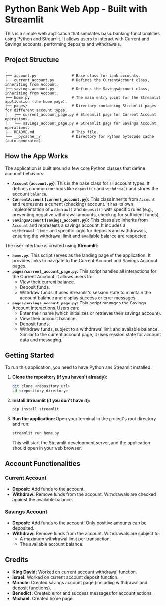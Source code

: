 # Python Bank Web App - Built with Streamlit

This is a simple web application that simulates basic banking functionalities using Python and Streamlit. It allows users to interact with Current and Savings accounts, performing deposits and withdrawals.

## Project Structure

```
.
├── account.py                # Base class for bank accounts.
├── current_account.py        # Defines the CurrentAccount class, inheriting from Account.
├── savings_account.py        # Defines the SavingsAccount class, inheriting from Account.
├── home.py                   # The main entry point for the Streamlit application (the home page).
├── pages/                    # Directory containing Streamlit pages for different account types.
│   ├── current_account_page.py # Streamlit page for Current Account operations.
│   └── savings_account_page.py # Streamlit page for Savings Account operations.
├── README.md                 # This file.
└── __pycache__/              # Directory for Python bytecode cache (auto-generated).
```

## How the App Works

The application is built around a few core Python classes that define account behaviors:

*   **`Account` (`account.py`):** This is the base class for all account types. It defines common methods like `deposit()` and `withdraw()` and stores the account `balance`.
*   **`CurrentAccount` (`current_account.py`):** This class inherits from `Account` and represents a current (checking) account. It has its own implementation of `withdraw()` and `deposit()` with specific rules (e.g., preventing negative withdrawal amounts, checking for sufficient funds).
*   **`SavingsAccount` (`savings_account.py`):** This class also inherits from `Account` and represents a savings account. It includes a `withdrawal_limit` and specific logic for deposits and withdrawals, ensuring the withdrawal limit and available balance are respected.

The user interface is created using **Streamlit**:

*   **`home.py`:** This script serves as the landing page of the application. It provides links to navigate to the Current Account and Savings Account pages.
*   **`pages/current_account_page.py`:** This script handles all interactions for the Current Account. It allows users to:
    *   View their current balance.
    *   Deposit funds.
    *   Withdraw funds.
    It uses Streamlit's session state to maintain the account balance and display success or error messages.
*   **`pages/savings_account_page.py`:** This script manages the Savings Account interactions. Users can:
    *   Enter their name (which initializes or retrieves their savings account).
    *   View their account balance.
    *   Deposit funds.
    *   Withdraw funds, subject to a withdrawal limit and available balance.
    Similar to the current account page, it uses session state for account data and messaging.

## Getting Started

To run this application, you need to have Python and Streamlit installed.

1.  **Clone the repository (if you haven't already):**
    ```bash
    git clone <repository_url>
    cd <repository_directory>
    ```

2.  **Install Streamlit (if you don't have it):**
    ```bash
    pip install streamlit
    ```

3.  **Run the application:**
    Open your terminal in the project's root directory and run:
    ```bash
    streamlit run home.py
    ```
    This will start the Streamlit development server, and the application should open in your web browser.

## Account Functionalities

### Current Account
*   **Deposit:** Add funds to the account.
*   **Withdraw:** Remove funds from the account. Withdrawals are checked against the available balance.

### Savings Account
*   **Deposit:** Add funds to the account. Only positive amounts can be deposited.
*   **Withdraw:** Remove funds from the account. Withdrawals are subject to:
    *   A maximum withdrawal limit per transaction.
    *   The available account balance.

## Credits

*   **King David:** Worked on current account withdrawal function.
*   **Israel:** Worked on current account deposit function.
*   **Miracle:** Created savings account page (including withdrawal and deposit functions).
*   **Benedict:** Created error and success messages for account actions.
*   **Michael:** Created home page.

